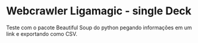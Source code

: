# Webcrawler Ligamagic - single Deck
Teste com o pacote Beautiful Soup do python pegando informações em um link e exportando como CSV.
